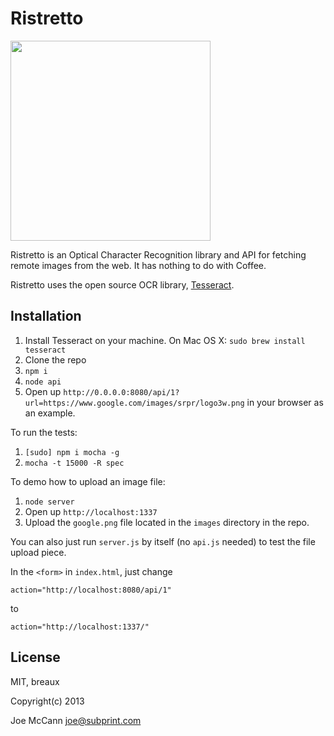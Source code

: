 Ristretto
=

<img src="http://distilleryimage1.s3.amazonaws.com/5319c072b45411e2bf2722000a1fbc66_7.jpg" width="320" />

Ristretto is an Optical Character Recognition library and API for fetching remote images from the web. It has nothing to do with Coffee.

Ristretto uses the open source OCR library, [Tesseract][1].

Installation
-

1. Install Tesseract on your machine. On Mac OS X: `sudo brew install tesseract`
2. Clone the repo 
3. `npm i`
4. `node api`
5. Open up `http://0.0.0.0:8080/api/1?url=https://www.google.com/images/srpr/logo3w.png` in your browser as an example.

To run the tests:

1. `[sudo] npm i mocha -g`
2. `mocha -t 15000 -R spec`

To demo how to upload an image file:

1. `node server`
2. Open up `http://localhost:1337`
3. Upload the `google.png` file located in the `images` directory in the repo.

You can also just run `server.js` by itself (no `api.js` needed) to test the file upload piece.  

In the `<form>` in `index.html`, just change

`action="http://localhost:8080/api/1"`

to

`action="http://localhost:1337/"`

License
-

MIT, breaux

Copyright(c) 2013 

Joe McCann <joe@subprint.com>

[1]: http://en.wikipedia.org/wiki/Tesseract_(software)
